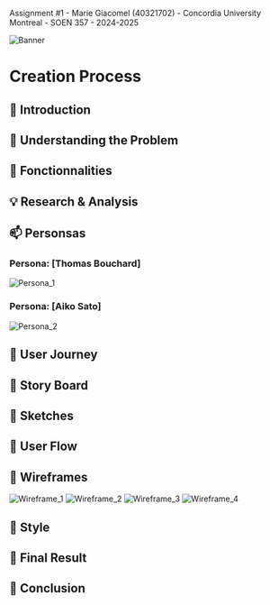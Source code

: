 Assignment #1 - Marie Giacomel (40321702) - Concordia University Montreal - SOEN 357 - 2024-2025


![Banner](https://htmlcolorcodes.com/assets/images/colors/baby-blue-color-solid-background-1920x1080.png) <!-- Remplace par l'URL de ton image de bannière -->

# Creation Process

## 🌟 Introduction
## 🚀 Understanding the Problem
## 🌟 Fonctionnalities
## 💡 Research & Analysis
## 📫 Personsas
### Persona: [Thomas Bouchard]

![Persona_1](assets/persona1.png)

### Persona: [Aiko Sato]

![Persona_2](assets/persona2.png)

## 🌟 User Journey
## 🌟 Story Board
## 🌟 Sketches
## 🌟 User Flow
## 🌟 Wireframes

![Wireframe_1](assets/wireframe_1.png)
![Wireframe_2](assets/wireframe_2.png)
![Wireframe_3](assets/wireframe_3.png)
![Wireframe_4](assets/wireframe_4.png)

## 🌟 Style
## 🌟 Final Result
## 🌟 Conclusion
